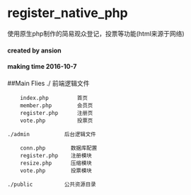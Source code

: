 # register_native_php
使用原生php制作的简易观众登记，投票等功能(html来源于网络)
####  created by ansion
#### making time 2016-10-7

##Main Flies
    ./                前端逻辑文件
    
        index.php         首页
        member.php        会员页
        register.php      注册页
        vote.php          投票页
  
    ./admin           后台逻辑文件
    
        conn.php        数据库配置
        register.php    注册模块
        resize.php      压缩模块
        vote.php        投票模块
     
    ./public          公共资源目录
